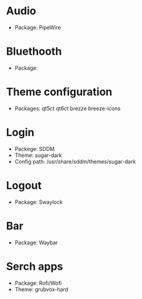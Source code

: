 # Audio
- Package: PipeWire
# Bluethooth
- Package: 
# Theme configuration
- Packages: qt5ct qt6ct brezze breeze-icons
# Login
- Packege: SDDM
- Theme: sugar-dark
- Config path: /usr/share/sddm/themes/sugar-dark
# Logout
- Package: Swaylock
# Bar
- Package: Waybar
# Serch apps
- Package: Rofi/Wofi
- Theme: grubvox-hard